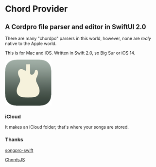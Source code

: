 # Chord Provider

## A Cordpro file parser and editor in SwiftUI 2.0

There are many "chordpo" parsers in this world, however, none are *realy* native to the Apple world.

This is for Mac and iOS. Written in Swift 2.0, so Big Sur or iOS 14.

![Chord Provider](https://github.com/Desbeers/Chord-Provider/blob/main/Shared/Assets.xcassets/AppIcon.appiconset/IconiOS-76@2x.png)

### iCloud

It makes an iCloud folder; that's where your songs are stored.

### Thanks



[songpro-swift](https://github.com/SongProOrg/songpro-swift)

[ChordsJS](https://github.com/AlexSchwabauer/ChordJS)
